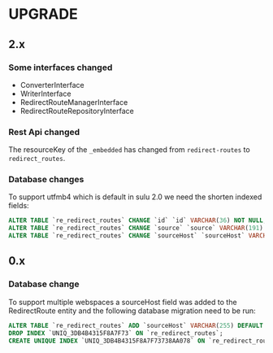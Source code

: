 # UPGRADE

## 2.x

### Some interfaces changed

- ConverterInterface
- WriterInterface
- RedirectRouteManagerInterface
- RedirectRouteRepositoryInterface

### Rest Api changed

The resourceKey of the `_embedded` has changed from `redirect-routes` to `redirect_routes`.

### Database changes

To support utfmb4 which is default in sulu 2.0 we need the shorten indexed fields:

```sql
ALTER TABLE `re_redirect_routes` CHANGE `id` `id` VARCHAR(36) NOT NULL;
ALTER TABLE `re_redirect_routes` CHANGE `source` `source` VARCHAR(191) NOT NULL;
ALTER TABLE `re_redirect_routes` CHANGE `sourceHost` `sourceHost` VARCHAR(191) DEFAULT NULL;
```

## 0.x

### Database change

To support multiple webspaces a sourceHost field was added to the RedirectRoute entity and
the following database migration need to be run:

```sql
ALTER TABLE `re_redirect_routes` ADD `sourceHost` VARCHAR(255) DEFAULT NULL;
DROP INDEX `UNIQ_3DB4B4315F8A7F73` ON `re_redirect_routes`;
CREATE UNIQUE INDEX `UNIQ_3DB4B4315F8A7F73738AA078` ON `re_redirect_routes` (`source`, `sourceHost`);
```
